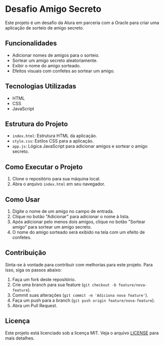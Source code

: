 # Desafio Amigo Secreto

Este projeto é um desafio da Alura em parceria com a Oracle para criar uma aplicação de sorteio de amigo secreto.

## Funcionalidades

- Adicionar nomes de amigos para o sorteio.
- Sortear um amigo secreto aleatoriamente.
- Exibir o nome do amigo sorteado.
- Efeitos visuais com confetes ao sortear um amigo.

## Tecnologias Utilizadas

- HTML
- CSS
- JavaScript

## Estrutura do Projeto

- `index.html`: Estrutura HTML da aplicação.
- `style.css`: Estilos CSS para a aplicação.
- `app.js`: Lógica JavaScript para adicionar amigos e sortear o amigo secreto.

## Como Executar o Projeto

1. Clone o repositório para sua máquina local.
2. Abra o arquivo `index.html` em seu navegador.

## Como Usar

1. Digite o nome de um amigo no campo de entrada.
2. Clique no botão "Adicionar" para adicionar o nome à lista.
3. Após adicionar pelo menos dois amigos, clique no botão "Sortear amigo" para sortear um amigo secreto.
4. O nome do amigo sorteado será exibido na tela com um efeito de confetes.

## Contribuição

Sinta-se à vontade para contribuir com melhorias para este projeto. Para isso, siga os passos abaixo:

1. Faça um fork deste repositório.
2. Crie uma branch para sua feature (`git checkout -b feature/nova-feature`).
3. Commit suas alterações (`git commit -m 'Adiciona nova feature'`).
4. Faça um push para a branch (`git push origin feature/nova-feature`).
5. Abra um Pull Request.

## Licença

Este projeto está licenciado sob a licença MIT. Veja o arquivo [LICENSE](LICENSE) para mais detalhes.
